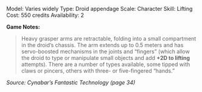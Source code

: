 Model: Varies widely
Type: Droid appendage
Scale: Character
Skill: Lifting
Cost: 550 credits
Availability: 2

**Game Notes:** 
> Heavy grasper arms are retractable, folding into a small compartment in the droid’s chassis. The arm extends up to 0.5 meters and has servo-boosted mechanisms in the joints and “fingers” (which allow the droid to type or manipulate small objects and add **+2D to lifting** attempts). There are a number of types available, some tipped with claws or pincers, others with three- or five-fingered “hands.”

*Source: Cynabar’s Fantastic Technology (page 34)*